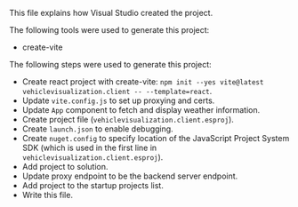 This file explains how Visual Studio created the project.

The following tools were used to generate this project:
- create-vite

The following steps were used to generate this project:
- Create react project with create-vite: `npm init --yes vite@latest vehiclevisualization.client -- --template=react`.
- Update `vite.config.js` to set up proxying and certs.
- Update `App` component to fetch and display weather information.
- Create project file (`vehiclevisualization.client.esproj`).
- Create `launch.json` to enable debugging.
- Create `nuget.config` to specify location of the JavaScript Project System SDK (which is used in the first line in `vehiclevisualization.client.esproj`).
- Add project to solution.
- Update proxy endpoint to be the backend server endpoint.
- Add project to the startup projects list.
- Write this file.
